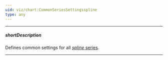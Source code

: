 ```yaml
---
uid: viz/chart:CommonSeriesSettingsspline
type: any
---
```

---
##### shortDescription
Defines common settings for all [*spline* series](/api-reference/10%20UI%20Components/dxChart/5%20Series%20Types/SplineSeries '/Documentation/ApiReference/UI_Components/dxChart/Series_Types/SplineSeries/').

---
